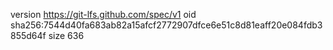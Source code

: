 version https://git-lfs.github.com/spec/v1
oid sha256:7544d40fa683ab82a15afcf2772907dfce6e51c8d81eaff20e084fdb3855d64f
size 636
